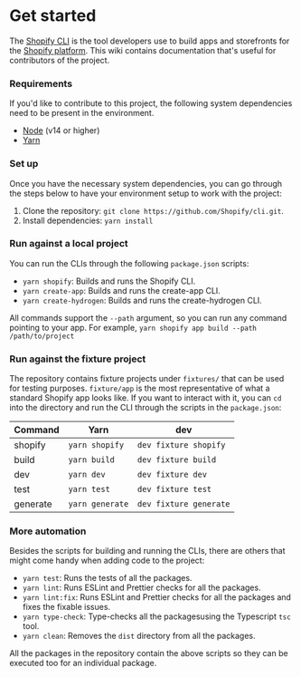 # Get started

The [Shopify CLI](https://github.com/shopify/cli) is the tool developers use to build apps and storefronts for the [Shopify platform](https://shopify.dev).
This wiki contains documentation that's useful for contributors of the project.

### Requirements

If you'd like to contribute to this project, the following system dependencies need to be present in the environment.

- [Node](https://nodejs.org/en/) (v14 or higher)
- [Yarn](https://yarnpkg.com/)

### Set up

Once you have the necessary system dependencies,
you can go through the steps below to have your environment setup to work with the project:

1. Clone the repository: `git clone https://github.com/Shopify/cli.git`.
2. Install dependencies: `yarn install`

### Run against a local project

You can run the CLIs through the following `package.json` scripts:

- `yarn shopify`: Builds and runs the Shopify CLI.
- `yarn create-app`: Builds and runs the create-app CLI.
- `yarn create-hydrogen`: Builds and runs the create-hydrogen CLI.

All commands support the `--path` argument, so you can run any command pointing to your app. For example, `yarn shopify app build --path /path/to/project`

### Run against the fixture project

The repository contains fixture projects under `fixtures/` that can be used for testing purposes.
`fixture/app` is the most representative of what a standard Shopify app looks like.
If you want to interact with it, you can `cd` into the directory and run the CLI through the scripts in the `package.json`:

| Command | **Yarn** | **dev** |
| ---- | ---- | --- |
| shopify | `yarn shopify` | `dev fixture shopify` |
| build | `yarn build` | `dev fixture build` |
| dev | `yarn dev` | `dev fixture dev` |
| test | `yarn test` | `dev fixture test` |
| generate | `yarn generate` | `dev fixture generate` |

### More automation

Besides the scripts for building and running the CLIs, there are others that might come handy when adding code to the project:

- `yarn test`: Runs the tests of all the packages.
- `yarn lint`: Runs ESLint and Prettier checks for all the packages.
- `yarn lint:fix`: Runs ESLint and Prettier checks for all the packages and fixes the fixable issues.
- `yarn type-check`: Type-checks all the packagesusing the Typescript `tsc` tool.
- `yarn clean`: Removes the `dist` directory from all the packages.

All the packages in the repository contain the above scripts so they can be executed too for an individual package.
